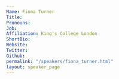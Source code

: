 ```yaml
---
Name: Fiona Turner
Title: 
Pronouns:  
Job: 
Affiliation: King's College London
ShortBio: 
Website: 
Twitter: 
Github: 
permalink: "/speakers/fiona_turner.html"
layout: speaker_page
---
```


